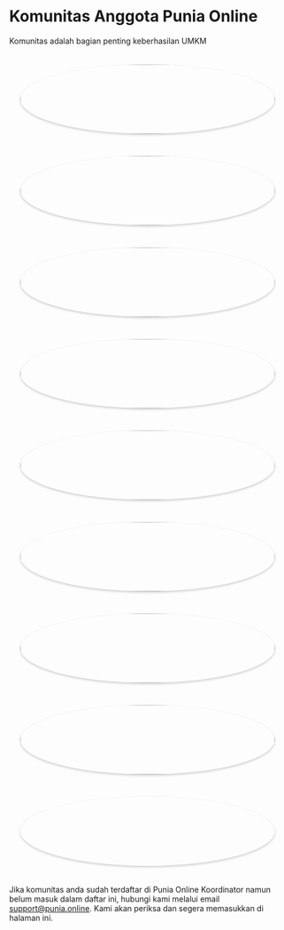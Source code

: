 # Komunitas Anggota Punia Online

<p class="lead">Komunitas adalah bagian penting keberhasilan UMKM</p>

<!-- <p class="text-muted"><a class="no-decoration" href="https://conf.erpnext.com/2014/videos#user">
	<i class="icon icon-facetime-video" style="vertical-align: middle;"></i> Watch User Presentations from the 2014 ERPNext Conference</a>
</p> -->

<div class="photo-grid">
	<div class="row">
		<div class="col-xs-4">
			<div class="inner">
				<a href="/stories/union-global">
					<img src="/assets/punia_website/images/stories/laurence.jpg" class='img-responsive'></a>
			</div>
		</div>
		<div class="col-xs-4">
			<div class="inner">
				<a href="/stories/rigpl">
					<img src="/assets/punia_website/images/stories/aditya-duggal.png" class='img-responsive'></a>
			</div>
		</div>
		<div class="col-xs-4">
			<div class="inner">
				<a href="/stories/alcon">
					<img src="/assets/punia_website/images/stories/zel-ortiz.png" class='img-responsive'></a>
			</div>
		</div>
	</div>
	<div class="row">
		<div class="col-xs-4">
			<div class="inner">
				<a href="/stories/dogs-love-it">
					<img src="/assets/punia_website/images/stories/becht.jpg" class='img-responsive'></a>
			</div>
		</div>
		<div class="col-xs-4">
			<div class="inner">
				<a href="/stories/fritzing">
					<img src="/assets/punia_website/images/stories/fritzing-ohs.png" class='img-responsive'></a>
			</div>
		</div>
		<div class="col-xs-4">
			<div class="inner">
				<a href="/stories/neural">
					<img src="/assets/punia_website/images/stories/tarun-gupta-neural.jpg" class='img-responsive'></a>
			</div>
		</div>
	</div>
	<div class="row">
		<div class="col-xs-4">
			<div class="inner">
				<a href="/stories/city-glass">
					<img src="/assets/punia_website/images/stories/hisham_farid.jpg" class='img-responsive'></a>
			</div>
		</div>
		<div class="col-xs-4">
			<div class="inner">
				<a href="/stories/grupo-realize">
					<img src="/assets/punia_website/images/stories/max_morais.jpg" class='img-responsive'></a>
			</div>
		</div>
		<div class="col-xs-4">
			<div class="inner">
			</div>
		</div>
	</div>
</div>

<p>Jika komunitas anda sudah terdaftar di Punia Online Koordinator namun belum masuk dalam daftar ini, hubungi kami melalui email <a href="mailto:support@punia.online?Subject=Keanggotaan:%20Komunitas">support@punia.online</a>. Kami akan periksa dan segera memasukkan di halaman ini.</p>

<style>
.photo-grid {
	max-width: 500px;
}
.photo-grid .row .col-xs-4 {
	padding-bottom: 33%;
	position: relative;
}
.photo-grid .row .col-xs-4 .inner {
	position: absolute;
	top: 20px;
	bottom: 20px;
	left: 20px;
	right: 20px;
	overflow: hidden;
}
.photo-grid .row .col-xs-4 .inner img {
	width: 100%;
	border: 0px;
	padding: 0px;
}
.inner{
  border-radius: 50%;
  box-shadow: 0px 2px 4px rgba(0,0,0,0.2);
  width: auto;
  height: auto;
}
.inner:hover{
  box-shadow: 0px 1px 2px rgba(0,0,0,0.2);
	transform: scale(0.98,0.98);
}
</style>

